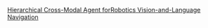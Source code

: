 [Hierarchical Cross-Modal Agent forRobotics Vision-and-Language Navigation](https://blog.csdn.net/weixin_46943094/article/details/143484394)
